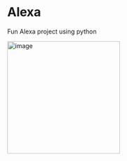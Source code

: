 # Alexa
Fun Alexa project using python

<img width="258" alt="image" src="https://user-images.githubusercontent.com/108181104/211378604-435c824d-e7b1-45a9-8bc8-8aa0fc18076a.png">
